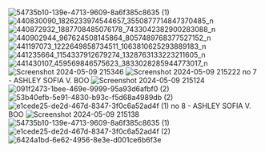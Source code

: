 ![54735b10-139e-4713-9609-8a6f385c8635 (1)](https://github.com/ashleysof/CSE_StepResponse_ECE425_ME4203_Group10_2024/assets/159039911/d9d30c77-1b76-425e-967c-ff2fd4d55ce8)![440830090_1826233974544657_3550877714847370485_n](https://github.com/ashleysof/CSE_StepResponse_ECE425_ME4203_Group10_2024/assets/161012750/70e40368-7c88-4a90-b3aa-51dd8ca7db4b)
![440872932_1887708485076178_7433042382900283088_n](https://github.com/ashleysof/CSE_StepResponse_ECE425_ME4203_Group10_2024/assets/161012750/3a3d6fde-12f8-4c48-9fd0-68e3a6ff373b)
![440902944_967624508145864_8057489768377527152_n](https://github.com/ashleysof/CSE_StepResponse_ECE425_ME4203_Group10_2024/assets/161012750/e173aaaf-5769-45a4-8473-309e583310dd)
![441197073_1222649858734511_1063810625293889183_n](https://github.com/ashleysof/CSE_StepResponse_ECE425_ME4203_Group10_2024/assets/161012750/4e9c53aa-6a33-4582-bab1-fdcb7304f859)
![441235664_1154337912679274_1328763133223211605_n](https://github.com/ashleysof/CSE_StepResponse_ECE425_ME4203_Group10_2024/assets/161012750/0e41ca18-634f-47e1-acf2-35a941395a21)
![441430107_459569846575623_3833028285944773017_n](https://github.com/ashleysof/CSE_StepResponse_ECE425_ME4203_Group10_2024/assets/161012750/258d0692-27d4-4bad-9bb2-8e230c06e13f)
![Screenshot 2024-05-09 215346](https://github.com/ashleysof/CSE_StepResponse_ECE425_ME4203_Group10_2024/assets/161012750/96016e96-1e38-4c9e-836d-8f7fd5513c22)
![Screenshot 2024-05-09 215222](https://github.com/ashleysof/CSE_StepResponse_ECE425_ME4203_Group10_2024/assets/161012750/d76b1930-1a26-4205-83f5-48eec1a81df2)
no 7 - ASHLEY SOFIA V. BOO
![Screenshot 2024-05-09 215124](https://github.com/ashleysof/CSE_StepResponse_ECE425_ME4203_Group10_2024/assets/159039911/a173a7c9-801a-4335-a308-7df1ce0232a7)
![091f2473-1bee-469e-9999-95a93d6afbf0 (2)](https://github.com/ashleysof/CSE_StepResponse_ECE425_ME4203_Group10_2024/assets/159039911/4be84400-52a7-47cc-8a54-9fdaa48ba276)
![53b40efb-5e91-4830-b93c-f5d68a4989db (2)](https://github.com/ashleysof/CSE_StepResponse_ECE425_ME4203_Group10_2024/assets/159039911/7b8b4f28-ff16-474b-8f9c-a00a688da63b)
![e1cede25-de2d-467d-8347-3f0c6a52ad4f (1)](https://github.com/ashleysof/CSE_StepResponse_ECE425_ME4203_Group10_2024/assets/159039911/bddb639b-33df-4143-9a8a-003dbe9a3756)
no 8 - ASHLEY SOFIA V. BOO
![Screenshot 2024-05-09 215138](https://github.com/ashleysof/CSE_StepResponse_ECE425_ME4203_Group10_2024/assets/159039911/c534ef29-edcf-41d1-b649-f28ee2e0a10c)
![54735b10-139e-4713-9609-8a6f385c8635 (1)](https://github.com/ashleysof/CSE_StepResponse_ECE425_ME4203_Group10_2024/assets/159039911/21ffa787-62f6-4a0b-8c9e-e54168c2b3fc)
![e1cede25-de2d-467d-8347-3f0c6a52ad4f (2)](https://github.com/ashleysof/CSE_StepResponse_ECE425_ME4203_Group10_2024/assets/159039911/fa76e251-05de-4456-8ce5-6115b72fbd54)
![6424a1bd-6e62-4956-8e3e-d001ce6b6f3e](https://github.com/ashleysof/CSE_StepResponse_ECE425_ME4203_Group10_2024/assets/159039911/910bff63-54c9-4a1c-9dd4-6af9135b5ea4)
